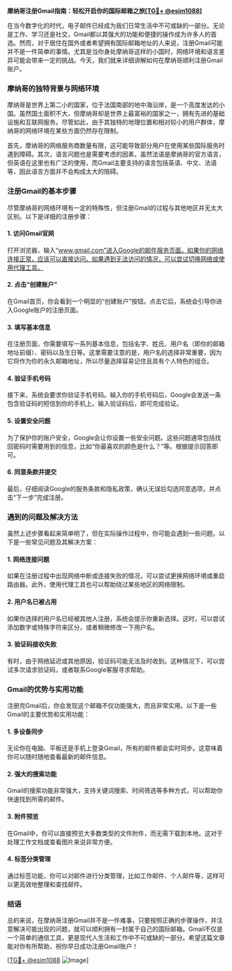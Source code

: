 **摩纳哥注册Gmail指南：轻松开启你的国际邮箱之旅[[TG💪+ @esim1088](https://t.me/s/esim1088)]**

在当今数字化的时代，电子邮件已经成为我们日常生活中不可或缺的一部分。无论是工作、学习还是社交，Gmail都以其强大的功能和便捷的操作成为许多人的首选。然而，对于居住在国外或者希望拥有国际邮箱地址的人来说，注册Gmail可能并不是一件简单的事情。尤其是当你身处摩纳哥这样的小国时，网络环境和语言差异可能会带来一定的挑战。今天，我们就来详细讲解如何在摩纳哥顺利注册Gmail账户。

### 摩纳哥的独特背景与网络环境

摩纳哥是世界上第二小的国家，位于法国南部的地中海沿岸，是一个高度发达的小国。虽然国土面积不大，但摩纳哥却是世界上最富裕的国家之一，拥有先进的基础设施和互联网服务。尽管如此，由于其独特的地理位置和相对较小的用户群体，摩纳哥的网络环境在某些方面仍然存在限制。

首先，摩纳哥的网络服务商数量有限，这可能导致部分用户在使用某些国际服务时遇到障碍。其次，语言问题也是需要考虑的因素，虽然法语是摩纳哥的官方语言，但英语在这里也有广泛的使用，而Gmail主要支持的语言包括英语、中文、法语等，因此语言方面并不会构成太大的阻碍。

### 注册Gmail的基本步骤

尽管摩纳哥的网络环境有一定的特殊性，但注册Gmail的过程与其他地区并无太大区别。以下是详细的注册步骤：

#### 1. 访问Gmail官网
打开浏览器，输入“www.gmail.com”进入Google的邮件服务页面。如果你的网络连接正常，应该可以直接访问。如果遇到无法访问的情况，可以尝试切换网络或使用代理工具。

#### 2. 点击“创建账户”
在Gmail首页，你会看到一个明显的“创建账户”按钮。点击它后，系统会引导你进入Google账户的注册页面。

#### 3. 填写基本信息
在注册页面，你需要填写一系列基本信息，包括名字、姓氏、用户名（即你的邮箱地址前缀）、密码以及生日等。这里需要注意的是，用户名的选择非常重要，因为它将作为你的永久邮箱地址，所以尽量选择容易记住且具有个人特色的组合。

#### 4. 验证手机号码
接下来，系统会要求你验证手机号码。输入你的手机号码后，Google会发送一条包含验证码的短信到你的手机上。输入验证码后，即可完成验证。

#### 5. 设置安全问题
为了保护你的账户安全，Google会让你设置一些安全问题。这些问题通常包括找回密码时需要用到的信息，比如“你最喜欢的颜色是什么？”等。根据提示回答即可。

#### 6. 同意条款并提交
最后，仔细阅读Google的服务条款和隐私政策，确认无误后勾选同意选项，并点击“下一步”完成注册。

### 遇到的问题及解决方法

虽然上述步骤看起来简单明了，但在实际操作过程中，你可能会遇到一些问题。以下是一些常见问题及其解决方案：

#### 1. 网络连接问题
如果在注册过程中出现网络中断或连接失败的情况，可以尝试更换网络环境或重启路由器。此外，使用代理工具也可以帮助绕过某些地区的网络限制。

#### 2. 用户名已被占用
如果你选择的用户名已经被其他人注册，系统会提示你重新选择。这时，可以尝试添加数字或特殊字符来区分，或者稍微修改一下用户名。

#### 3. 验证码接收失败
有时，由于网络延迟或其他原因，验证码可能无法及时收到。这种情况下，可以尝试多次请求验证码，或者联系Google客服寻求帮助。

### Gmail的优势与实用功能

注册完Gmail后，你会发现这个邮箱不仅功能强大，而且非常实用。以下是一些Gmail的主要优势和实用功能：

#### 1. 多设备同步
无论你在电脑、平板还是手机上登录Gmail，所有的邮件都会实时同步。这意味着你可以随时随地查看最新的邮件信息。

#### 2. 强大的搜索功能
Gmail的搜索功能非常强大，支持关键词搜索、时间筛选等多种方式，可以帮助你快速找到所需的邮件。

#### 3. 附件预览
在Gmail中，你可以直接预览大多数类型的文件附件，而无需下载到本地。这对于处理工作文档或查看图片来说非常方便。

#### 4. 标签分类管理
通过标签功能，你可以对邮件进行分类管理，比如工作邮件、个人邮件等，这样可以更高效地整理和查找邮件。

### 结语

总的来说，在摩纳哥注册Gmail并不是一件难事，只要按照正确的步骤操作，并注意解决可能出现的问题，就可以顺利拥有一封属于自己的国际邮箱。Gmail不仅是一个简单的通信工具，更是现代人生活和工作中不可或缺的一部分。希望这篇文章能对你有所帮助，祝你早日成功注册Gmail账户！

[[TG💪+ @esim1088](https://t.me/s/esim1088) ![Image](https://i.postimg.cc/4NQfJmqS/Snipaste-2025-05-13-00-14-12.png)]